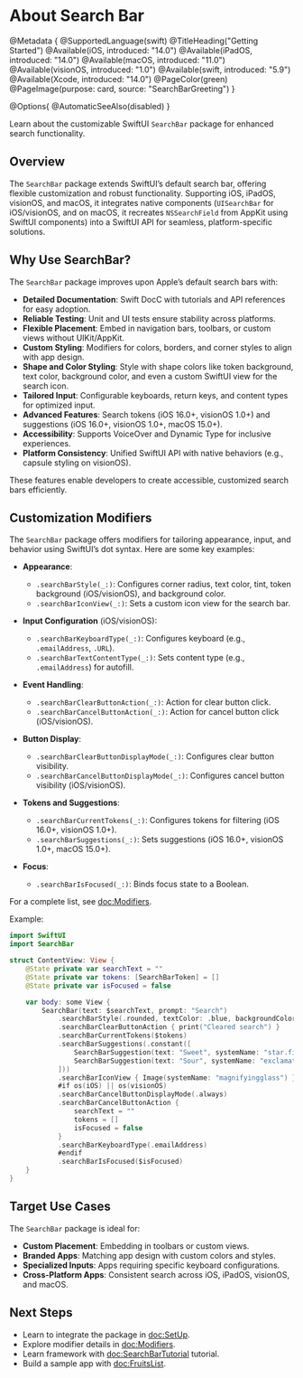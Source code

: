 # About Search Bar

@Metadata {
    @SupportedLanguage(swift)
    @TitleHeading("Getting Started")
    @Available(iOS, introduced: "14.0")
    @Available(iPadOS, introduced: "14.0")
    @Available(macOS, introduced: "11.0")
    @Available(visionOS, introduced: "1.0")
    @Available(swift, introduced: "5.9")
    @Available(Xcode, introduced: "14.0")
    @PageColor(green)
    @PageImage(purpose: card, source: "SearchBarGreeting")
}

@Options{
    @AutomaticSeeAlso(disabled)
}

Learn about the customizable SwiftUI `SearchBar` package for enhanced search functionality.

## Overview

The `SearchBar` package extends SwiftUI’s default search bar, offering flexible customization and robust functionality. Supporting iOS, iPadOS, visionOS, and macOS, it integrates native components (`UISearchBar` for iOS/visionOS, and on macOS, it recreates `NSSearchField` from AppKit using SwiftUI components) into a SwiftUI API for seamless, platform-specific solutions.

## Why Use SearchBar?

The `SearchBar` package improves upon Apple’s default search bars with:

- **Detailed Documentation**: Swift DocC with tutorials and API references for easy adoption.
- **Reliable Testing**: Unit and UI tests ensure stability across platforms.
- **Flexible Placement**: Embed in navigation bars, toolbars, or custom views without UIKit/AppKit.
- **Custom Styling**: Modifiers for colors, borders, and corner styles to align with app design.
- **Shape and Color Styling**: Style with shape colors like token background, text color, background color, and even a custom SwiftUI view for the search icon.
- **Tailored Input**: Configurable keyboards, return keys, and content types for optimized input.
- **Advanced Features**: Search tokens (iOS 16.0+, visionOS 1.0+) and suggestions (iOS 16.0+, visionOS 1.0+, macOS 15.0+).
- **Accessibility**: Supports VoiceOver and Dynamic Type for inclusive experiences.
- **Platform Consistency**: Unified SwiftUI API with native behaviors (e.g., capsule styling on visionOS).

These features enable developers to create accessible, customized search bars efficiently.

## Customization Modifiers

The `SearchBar` package offers modifiers for tailoring appearance, input, and behavior using SwiftUI’s dot syntax. Here are some key examples:

- **Appearance**:
  - `.searchBarStyle(_:)`: Configures corner radius, text color, tint, token background (iOS/visionOS), and background color.
  - `.searchBarIconView(_:)`: Sets a custom icon view for the search bar.

- **Input Configuration** (iOS/visionOS):
  - `.searchBarKeyboardType(_:)`: Configures keyboard (e.g., `.emailAddress`, `.URL`).
  - `.searchBarTextContentType(_:)`: Sets content type (e.g., `.emailAddress`) for autofill.

- **Event Handling**:
  - `.searchBarClearButtonAction(_:)`: Action for clear button click.
  - `.searchBarCancelButtonAction(_:)`: Action for cancel button click (iOS/visionOS).

- **Button Display**:
  - `.searchBarClearButtonDisplayMode(_:)`: Configures clear button visibility.
  - `.searchBarCancelButtonDisplayMode(_:)`: Configures cancel button visibility (iOS/visionOS).

- **Tokens and Suggestions**:
  - `.searchBarCurrentTokens(_:)`: Configures tokens for filtering (iOS 16.0+, visionOS 1.0+).
  - `.searchBarSuggestions(_:)`: Sets suggestions (iOS 16.0+, visionOS 1.0+, macOS 15.0+).

- **Focus**:
  - `.searchBarIsFocused(_:)`: Binds focus state to a Boolean.

For a complete list, see <doc:Modifiers>.

Example:

```swift
import SwiftUI
import SearchBar

struct ContentView: View {
    @State private var searchText = ""
    @State private var tokens: [SearchBarToken] = []
    @State private var isFocused = false

    var body: some View {
        SearchBar(text: $searchText, prompt: "Search")
            .searchBarStyle(.rounded, textColor: .blue, backgroundColor: .gray.opacity(0.1))
            .searchBarClearButtonAction { print("Cleared search") }
            .searchBarCurrentTokens($tokens)
            .searchBarSuggestions(.constant([
                SearchBarSuggestion(text: "Sweet", systemName: "star.fill"),
                SearchBarSuggestion(text: "Sour", systemName: "exclamationmark.triangle.fill")
            ]))
            .searchBarIconView { Image(systemName: "magnifyingglass") }
            #if os(iOS) || os(visionOS)
            .searchBarCancelButtonDisplayMode(.always)
            .searchBarCancelButtonAction {
                searchText = ""
                tokens = []
                isFocused = false
            }
            .searchBarKeyboardType(.emailAddress)
            #endif
            .searchBarIsFocused($isFocused)
    }
}
```

## Target Use Cases

The `SearchBar` package is ideal for:
- **Custom Placement**: Embedding in toolbars or custom views.
- **Branded Apps**: Matching app design with custom colors and styles.
- **Specialized Inputs**: Apps requiring specific keyboard configurations.
- **Cross-Platform Apps**: Consistent search across iOS, iPadOS, visionOS, and macOS.

## Next Steps

- Learn to integrate the package in <doc:SetUp>.
- Explore modifier details in <doc:Modifiers>.
- Learn framework with <doc:SearchBarTutorial> tutorial.
- Build a sample app with <doc:FruitsList>.
